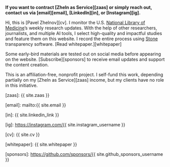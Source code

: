 **If you want to contract [Zheln as Service][zaas] or simply reach out,<br>contact us via [email][email], [LinkedIn][in], or [Instagram][ig].**

Hi, this is [Pavel Zhelnov][cv]. I monitor the U.S. [National Library of Medicine][pubmed]’s weekly research updates. With the help of other researchers, journalists, and multiple AI tools, I select high-quality and impactful studies and feature them on this website. I record the entire process using [Stone][stone] transparency software. [Read whitepaper.][whitepaper]

Some early-bird materials are tested out on social media before appearing on the website. [Subscribe][sponsors] to receive email updates and support the content creation.

This is an affiliation-free, nonprofit project. I self-fund this work, depending partially on my [Zheln as Service][zaas] income, but my clients have no role in this initiative.

[zaas]: {{ site.zaas }}

[email]: mailto:{{ site.email }}

[in]: {{ site.linkedin_link }}

[ig]: https://instagram.com/{{ site.instagram_username }}

[cv]: {{ site.cv }}

[pubmed]: https://pubmed.gov

[stone]: https://www.writeinstone.com

[whitepaper]: {{ site.whitepaper }}

[sponsors]: https://github.com/sponsors/{{ site.github_sponsors_username }}
